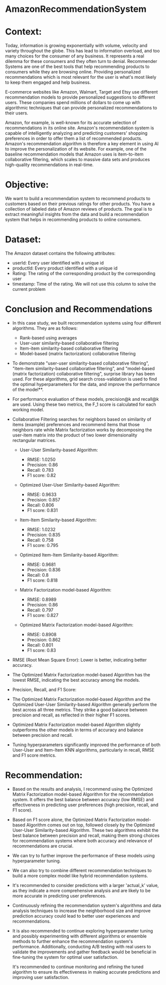 # AmazonRecommendationSystem

# Context:

Today, information is growing exponentially with volume, velocity and variety throughout the globe. This has lead to information overload, and too many choices for the consumer of any business. It represents a real dilemma for these consumers and they often turn to denial. Recommender Systems are one of the best tools that help recommending products to consumers while they are browsing online. Providing personalized recommendations which is most relevant for the user is what's most likely to keep them engaged and help business.

E-commerce websites like Amazon, Walmart, Target and Etsy use different recommendation models to provide personalized suggestions to different users. These companies spend millions of dollars to come up with algorithmic techniques that can provide personalized recommendations to their users.

Amazon, for example, is well-known for its accurate selection of recommendations in its online site. Amazon's recommendation system is capable of intelligently analyzing and predicting customers' shopping preferences in order to offer them a list of recommended products. Amazon's recommendation algorithm is therefore a key element in using AI to improve the personalization of its website. For example, one of the baseline recommendation models that Amazon uses is item-to-item collaborative filtering, which scales to massive data sets and produces high-quality recommendations in real-time.

# Objective:

We want to build a recommendation system to recommend products to customers based on their previous ratings for other products. You have a collection of labeled data of Amazon reviews of products. The goal is to extract meaningful insights from the data and build a recommendation system that helps in recommending products to online consumers.

# Dataset:

The Amazon dataset contains the following attributes:

- userId: Every user identified with a unique id
- productId: Every product identified with a unique id
- Rating: The rating of the corresponding product by the corresponding user
- timestamp: Time of the rating. We will not use this column to solve the current problem



# Conclusion and Recommendations

- In this case study, we built recommendation systems using four different algorithms. They are as follows:
  - Rank-based using averages
  - User-user similarity-based collaborative filtering
  - Item-item similarity-based collaborative filtering
  - Model-based (matrix factorization) collaborative filtering

- To demonstrate "user-user similarity-based collaborative filtering", "item-item similarity-based collaborative filtering", and "model-based (matrix factorization) collaborative filtering", surprise library has been used. For these algorithms, grid search cross-validation is used to find the optimal hyperparameters for the data, and improve the performance of the model**.
- For performance evaluation of these models, precision@k and recall@k are used. Using these two metrics, the F_1 score is calculated for each working model.

- Collaborative Filtering searches for neighbors based on similarity of items (example) preferences and recommend items that those neighbors rate while Matrix factorization works by decomposing the user-item matrix into the product of two lower dimensionality rectangular matrices.

  - User-User Similarity-based Algorithm:
      - RMSE: 1.0250
      - Precision: 0.86
      - Recall: 0.783
      - F1 score: 0.82
    
  - Optimized User-User Similarity-based Algorithm:
      - RMSE: 0.9633
      - Precision: 0.857
      - Recall: 0.806
      - F1 score: 0.831

  - Item-Item Similarity-based Algorithm:
      - RMSE: 1.0232
      - Precision: 0.835
      - Recall: 0.758
      - F1 score: 0.795

  - Optimized Item-Item Similarity-based Algorithm:
      - RMSE: 0.9681
      - Precision: 0.836
      - Recall: 0.8
      - F1 score: 0.818

  - Matrix Factorization model-based Algorithm:
      - RMSE: 0.8989
      - Precision: 0.86
      - Recall: 0.797
      - F1 score: 0.827

  - Optimized Matrix Factorization model-based Algorithm:
      - RMSE: 0.8908
      - Precision: 0.862
      - Recall: 0.801
      - F1 score: 0.83

- RMSE (Root Mean Square Error): Lower is better, indicating better accuracy.

- The Optimized Matrix Factorization model-based Algorithm has the lowest RMSE, indicating the best accuracy among the models.

- Precision, Recall, and F1 Score:

 -  The Optimized Matrix Factorization model-based Algorithm and the Optimized User-User Similarity-based Algorithm generally perform the best across all three metrics. They strike a good balance between precision and recall, as reflected in their higher F1 scores.

 -  Optimized Matrix Factorization model-based Algorithm slightly outperforms the other models in terms of accuracy and balance between precision and recall.

 -  Tuning hyperparameters significantly improved the performance of both User-User and Item-Item KNN algorithms, particularly in recall, RMSE and F1 score metrics.


# Recommendation:

  - Based on the results and analysis, I recommend using the Optimized Matrix Factorization model-based Algorithm for the recommendation system. It offers the best balance between accuracy (low RMSE) and effectiveness in predicting user preferences (high precision, recall, and F1 score).

  - Based on F1 score alone, the Optimized Matrix Factorization model-based Algorithm comes out on top, followed closely by the Optimized User-User Similarity-based Algorithm. These two algorithms exhibit the best balance between precision and recall, making them strong choices for recommendation systems where both accuracy and relevance of recommendations are crucial.

  - We can try to further improve the performance of these models using hyperparameter tuning.

  - We can also try to combine different recommendation techniques to build a more complex model like hybrid recommendation systems.

  - It's recommended to consider predictions with a larger 'actual_k' value, as they indicate a more comprehensive analysis and are likely to be more accurate in predicting user preferences.

  - Continuously refining the recommendation system's algorithms and data analysis techniques to increase the neighborhood size and improve prediction accuracy could lead to better user experiences and recommendations.

  - It is also recommended to continue exploring hyperparameter tuning and possibly experimenting with different algorithms or ensemble methods to further enhance the recommendation system's performance. Additionally, conducting A/B testing with real users to validate the improvements and gather feedback would be beneficial in fine-tuning the system for optimal user satisfaction.

    It's recommended to continue monitoring and refining the tuned algorithm to ensure its effectiveness in making accurate predictions and improving user satisfaction.

